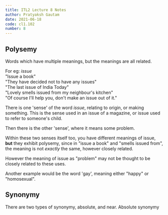 ```yaml
---
title: ITL2 Lecture 8 Notes
author: Pratyaksh Gautam
date: 2021-06-18
code: cl1.102
number: 8
---
```


## Polysemy
Words which have multiple meanings, but the meanings are all related.

For eg: *issue*  
"Issue a book"  
"They have decided not to have any issues"  
"The last issue of India Today"  
"Lovely smells issued from my neighbour's kitchen"  
"Of course I'll help you, don't make an issue out of it."

There is one 'sense' of the word *issue*, relating to origin, or making something.
This is the sense used in an issue of a magazine, or issue used to refer to someone's child.

Then there is the other 'sense', where it means some problem.

Within these two senses itself too, you have different meanings of issue, **but** they exhibit
polysemy, since in "issue a book" and "smells issued from", the meaning is not *exactly* the same,
however closely related.

However the meaning of issue as "problem" may not be thought to be closely related to these uses.

Another example would be the word 'gay', meaning either "happy" or "homosexual".

## Synonymy

There are two types of synonymy, absolute, and near.
Absolute synonymy
